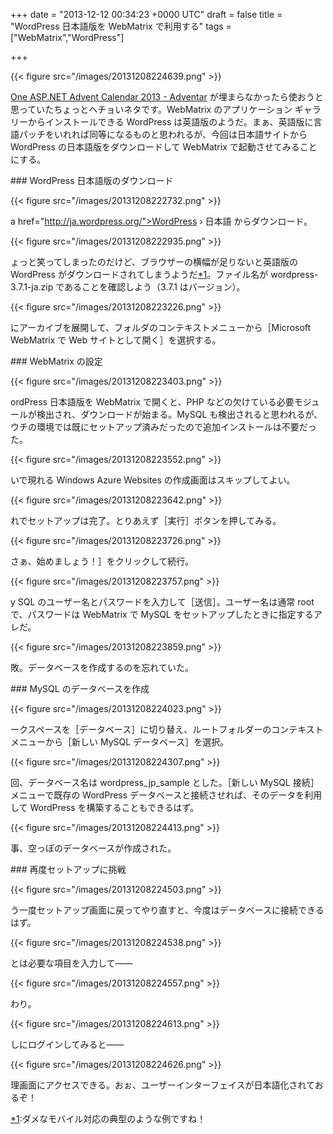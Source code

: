 
+++
date = "2013-12-12 00:34:23 +0000 UTC"
draft = false
title = "WordPress 日本語版を WebMatrix で利用する"
tags = ["WebMatrix","WordPress"]

+++


{{< figure src="/images/20131208224639.png"  >}}

 <a href="http://www.adventar.org/calendars/132">One ASP.NET Advent Calendar 2013 - Adventar</a> が埋まらなかったら使おうと思っていたちょっとヘチョいネタです。WebMatrix のアプリケーション ギャラリーからインストールできる WordPress は英語版のようだ。まぁ、英語版に言語パッチをいれれば同等になるものと思われるが、今回は日本語サイトから WordPress の日本語版をダウンロードして WebMatrix で起動させてみることにする。

<div class="section">
    ### WordPress 日本語版のダウンロード
    

{{< figure src="/images/20131208222732.png"  >}}

a href="http://ja.wordpress.org/">WordPress › 日本語</a> からダウンロード。

{{< figure src="/images/20131208222935.png"  >}}

ょっと笑ってしまったのだけど、ブラウザーの横幅が足りないと英語版の WordPress がダウンロードされてしまうようだ<a href="#f1" name="fn1" title="ダメなモバイル対応の典型のような例ですね！">*1</a>。ファイル名が wordpress-3.7.1-ja.zip であることを確認しよう（3.7.1 はバージョン）。

{{< figure src="/images/20131208223226.png"  >}}

にアーカイブを展開して、フォルダのコンテキストメニューから［Microsoft WebMatrix で Web サイトとして開く］を選択する。

</div>
<div class="section">
    ### WebMatrix の設定
    

{{< figure src="/images/20131208223403.png"  >}}

ordPress 日本語版を WebMatrix で開くと、PHP などの欠けている必要モジュールが検出され、ダウンロードが始まる。MySQL も検出されると思われるが、ウチの環境では既にセットアップ済みだったので追加インストールは不要だった。

{{< figure src="/images/20131208223552.png"  >}}

いで現れる Windows Azure Websites の作成画面はスキップしてよい。

{{< figure src="/images/20131208223642.png"  >}}

れでセットアップは完了。とりあえず［実行］ボタンを押してみる。

{{< figure src="/images/20131208223726.png"  >}}

さぁ、始めましょう！］をクリックして続行。

{{< figure src="/images/20131208223757.png"  >}}

y SQL のユーザー名とパスワードを入力して［送信］。ユーザー名は通常 root で、パスワードは WebMatrix で MySQL をセットアップしたときに指定するアレだ。

{{< figure src="/images/20131208223859.png"  >}}

敗。データベースを作成するのを忘れていた。

</div>
<div class="section">
    ### MySQL のデータベースを作成
    

{{< figure src="/images/20131208224023.png"  >}}

ークスペースを［データベース］に切り替え、ルートフォルダーのコンテキストメニューから［新しい MySQL データベース］を選択。

{{< figure src="/images/20131208224307.png"  >}}

回、データベース名は wordpress_jp_sample とした。［新しい MySQL 接続］メニューで既存の WordPress データベースと接続させれば、そのデータを利用して WordPress を構築することもできるはず。

{{< figure src="/images/20131208224413.png"  >}}

事、空っぽのデータベースが作成された。

</div>
<div class="section">
    ### 再度セットアップに挑戦
    

{{< figure src="/images/20131208224503.png"  >}}

う一度セットアップ画面に戻ってやり直すと、今度はデータベースに接続できるはず。

{{< figure src="/images/20131208224538.png"  >}}

とは必要な項目を入力して――

{{< figure src="/images/20131208224557.png"  >}}

わり。

{{< figure src="/images/20131208224613.png"  >}}

しにログインしてみると――

{{< figure src="/images/20131208224626.png"  >}}

理画面にアクセスできる。おぉ、ユーザーインターフェイスが日本語化されておるぞ！

</div><div class="footnote">
<a href="#fn1" name="f1" class="footnote-number">*1</a><span class="footnote-delimiter">:</span><span class="footnote-text">ダメなモバイル対応の典型のような例ですね！</span>
</div>

